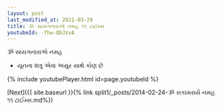 ```yaml
---
layout: post
last_modified_at: 2021-03-29
title: ૐ સાયગનારાએ નમહ ૧૧ ટાઈમ્સ
youtubeId: -fhw-QbJzvA
---
```

 
 
 ૐ સાયગનારાએ નમહ  
 
 -  યૂનના શત્રુ એવા અસુર સાથે કોણ છે 
 
  
 
  
 
 
 
 
 
 


{% include youtubePlayer.html id=page.youtubeId %}
 
[Next]({{ site.baseurl }}{% link  split1/_posts/2014-02-24-ૐ સકામરાયે નમહ ૧૧ ટાઈમ્સ.md%})
 
